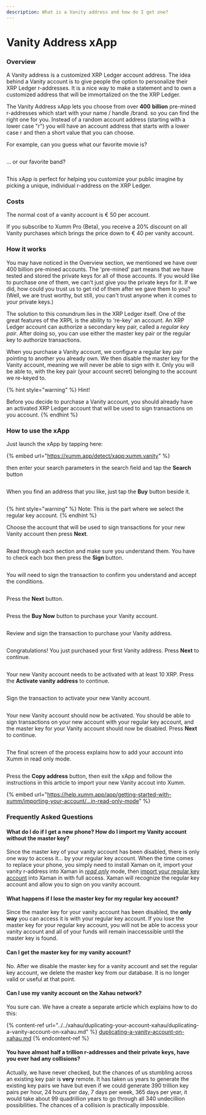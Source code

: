 ```yaml
---
description: What is a Vanity address and how do I get one?
---
```


# Vanity Address xApp

### Overview

A Vanity address is a customized XRP Ledger account address.  The idea behind a Vanity account is to give people the option to personalize their XRP Ledger r-addresses. It is a nice way to make a statement and to own a customized address that will be immortalized on the the XRP Ledger.

The Vanity Address xApp lets you choose from over **400** **billion** pre-mined r-addresses which start with your name / handle /brand. so you can find the right one for you. Instead of a random account address (starting with a lower case "r") you will have an account address that starts with a lower case r and then a short value that you can choose.

For example, can you guess what our favorite movie is?

<figure><img src="../../.gitbook/assets/image (2) (1) (1) (1) (1) (1) (1) (1) (1) (1) (1).png" alt=""><figcaption></figcaption></figure>

... or our favorite band?

<figure><img src="../../.gitbook/assets/image (1) (1) (1) (1) (1) (1) (1) (1) (1) (1) (1) (1) (1) (1) (1) (1) (1) (1) (1) (1) (1) (1) (1).png" alt=""><figcaption></figcaption></figure>

This xApp is perfect for helping you customize your public imagine by picking a unique, individual r-address on the XRP Ledger.

### Costs

The normal cost of a vanity account is € 50 per account.&#x20;

If you subscribe to Xumm Pro (Beta), you receive a 20% discount on all Vanity purchases which brings the price down to € 40 per vanity account.

### How it works

You may have noticed in the Overview section, we mentioned we have over 400 billion pre-mined accounts. The 'pre-mined' part means that we have tested and stored the private keys for all of those accounts.  If you would like to purchase one of them, we can't just give you the private keys for it. If we did, how could you trust us to get rid of them after we gave them to you? (Well, we are trust worthy, but still, you can't trust anyone when it comes to your private keys.)

The solution to this conundrum lies in the XRP Ledger itself. One of the great features of the XRPL is the ability to 're-key' an account. An XRP Ledger account can authorize a secondary key pair, called a _regular key pair_. After doing so, you can use either the master key pair or the regular key to authorize transactions.&#x20;

When you purchase a Vanity account, we configure a regular key pair pointing to another you already own. We then disable the master key for the Vanity account, meaning we will never be able to sign with it. Only you will be able to, with the key pair (your account secret) belonging to the account we re-keyed to.



{% hint style="warning" %}
Hint!&#x20;

Before you decide to purchase a Vanity account, you should already have an activated XRP Ledger account that will be used to sign transactions on you account.
{% endhint %}

### &#x20;How to use the xApp

Just launch the xApp by tapping here:

{% embed url="https://xumm.app/detect/xapp:xumm.vanity" %}

then enter your search parameters in the search field and tap the **Search** button

<figure><img src="../../.gitbook/assets/image (3) (1) (1) (1) (1) (1) (1).png" alt=""><figcaption></figcaption></figure>

When you find an address that you like, just tap the **Buy** button beside it.

<figure><img src="../../.gitbook/assets/image (4) (1) (1) (1).png" alt=""><figcaption></figcaption></figure>



{% hint style="warning" %}
Note: This is the part where we select the regular key account.
{% endhint %}

Choose the account that will be used to sign transactions for your new Vanity account then press **Next**.

<figure><img src="../../.gitbook/assets/image (1) (1) (1) (1) (1) (1) (1) (1) (1) (1) (1) (1) (1) (1) (1) (1) (1) (1) (1) (1) (1) (1).png" alt=""><figcaption></figcaption></figure>

Read through each section and make sure you understand them. You have to check each box then press the **Sign** button.

<figure><img src="../../.gitbook/assets/image (1) (1) (1) (1) (1) (1) (1) (1) (1) (1) (1) (1) (1) (1) (1) (1) (1) (1) (1) (1) (1).png" alt=""><figcaption></figcaption></figure>

You will need to sign the transaction to confirm you understand and accept the conditions.

<figure><img src="../../.gitbook/assets/image (35).png" alt=""><figcaption></figcaption></figure>

Press the **Next** button.

<figure><img src="../../.gitbook/assets/image (1) (1) (1) (1) (1) (1) (1) (1) (1) (1) (1) (1) (1) (1) (1) (1) (1) (1) (1) (1).png" alt=""><figcaption></figcaption></figure>

Press the **Buy Now** button to purchase your Vanity account.&#x20;

<figure><img src="../../.gitbook/assets/image (2) (1) (1) (1) (1) (1) (1) (1) (1).png" alt=""><figcaption></figcaption></figure>

Review and sign the transaction to purchase your Vanity address.

<figure><img src="../../.gitbook/assets/image (36).png" alt=""><figcaption></figcaption></figure>

Congratulations! You just purchased your first Vanity address. Press **Next** to continue.

<figure><img src="../../.gitbook/assets/image (37).png" alt=""><figcaption></figcaption></figure>

Your new Vanity account needs to be activated with at least 10 XRP. Press the **Activate vanity address** to continue.

<figure><img src="../../.gitbook/assets/image (38).png" alt=""><figcaption></figcaption></figure>

Sign the transaction to activate your new Vanity account.

<figure><img src="../../.gitbook/assets/image (39).png" alt=""><figcaption></figcaption></figure>

Your new Vanity account should now be activated. You should be able to sign transactions on your new account with your regular key account, and the master key for your Vanity account should now be disabled. Press **Next** to continue.

<figure><img src="../../.gitbook/assets/image (41).png" alt=""><figcaption></figcaption></figure>

The final screen of the process explains how to add your account into Xumm in read only mode.

<figure><img src="../../.gitbook/assets/image (42).png" alt=""><figcaption></figcaption></figure>

Press the **Copy address** button, then exit the xApp and follow the instructions in this article to import your new Vanity accout into Xumm.

{% embed url="https://help.xumm.app/app/getting-started-with-xumm/importing-your-account/...in-read-only-mode" %}

### Frequently Asked Questions

#### What do I do if I get a new phone? How do I import my Vanity account without the master key?

Since the master key of your vanity account has been disabled, there is only one way to access it... by your regular key account. When the time comes to replace your phone, you simply need to install Xaman on it, import your vanity r-address into Xaman in [_read only_](../../getting-started-with-xumm/importing-your-account/...in-read-only-mode.md) mode, then [import your regular key account](../../getting-started-with-xumm/importing-your-account/) into Xaman in with full access. Xaman will recognize the regular key account and allow you to sign on you vanity account.

#### What happens if I lose the master key for my regular key account?

Since the master key for your vanity account has been disabled, the **only way** you can access it is with your regular key account.  If you lose the master key for your regular key account, you will not be able to access your vanity account and all of your funds will remain inaccesssible until the master key is found.

#### Can I get the master key for my vanity account?

No. After we disable the master key for a vanity account and set the regular key account, we delete the master key from our database.  It is no longer valid or useful at that point.&#x20;

#### Can I use my vanity account on the Xahau network?

You sure can. We have a create a separate article which explains how to do this:

{% content-ref url="../../xahau/duplicating-your-account-xahau/duplicating-a-vanity-account-on-xahau.md" %}
[duplicating-a-vanity-account-on-xahau.md](../../xahau/duplicating-your-account-xahau/duplicating-a-vanity-account-on-xahau.md)
{% endcontent-ref %}

#### &#x20;You have almost half a trillion r-addresses and their private keys, have you ever had any collisions?

Actually, we have never checked, but the chances of us stumbling across an existing key pair is **very** remote. It has taken us years to generate the existing key pairs we have but even if we could generate 390 trillion key pairs per hour, 24 hours per day, 7 days per week, 365 days per year, it would take about 99 quadrillion years to go through all 340 undecillion possibilities. The chances of a collision is practically impossible.&#x20;
